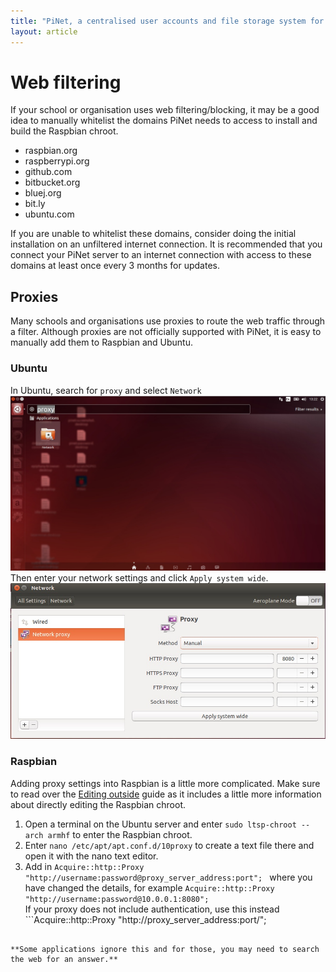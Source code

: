 ```yaml
---
title: "PiNet, a centralised user accounts and file storage system for a Raspberry Pi classroom."
layout: article
---
```

# Web filtering  
If your school or organisation uses web filtering/blocking, it may be a good idea to manually whitelist the domains PiNet needs to access to install and build the Raspbian chroot.   
- raspbian.org   
- raspberrypi.org   
- github.com   
- bitbucket.org   
- bluej.org   
- bit.ly     
- ubuntu.com   
    
If you are unable to whitelist these domains, consider doing the initial installation on an unfiltered internet connection. It is recommended that you connect your PiNet server to an internet connection with access to these domains at least once every 3 months for updates.      

## Proxies   
Many schools and organisations use proxies to route the web traffic through a filter. Although proxies are not officially supported with PiNet, it is easy to manually add them to Raspbian and Ubuntu.  

### Ubuntu   
In Ubuntu, search for ```proxy``` and select ```Network```    
![Searching for proxy](/assets/images/ubuntu-proxy-1.jpg)   
Then enter your network settings and click ```Apply system wide```.   
![Adding proxy settings](/assets/images/ubuntu-proxy-2.jpg)   

### Raspbian   
Adding proxy settings into Raspbian is a little more complicated. Make sure to read over the [Editing outside](editing-outside.html) guide as it includes a little more information about directly editing the Raspbian chroot.   
1. Open a terminal on the Ubuntu server and enter ```sudo ltsp-chroot --arch armhf``` to enter the Raspbian chroot.   
2. Enter ```nano /etc/apt/apt.conf.d/10proxy``` to create a text file there and open it with the nano text editor.   
3. Add in ```Acquire::http::Proxy "http://username:password@proxy_server_address:port"; ``` where you have changed the details, for example ```Acquire::http::Proxy "http://username:password@10.0.0.1:8080"; ```   
If your proxy does not include authentication, use this instead ```Acquire::http::Proxy "http://proxy_server_address:port/";
```.   
   
**Some applications ignore this and for those, you may need to search the web for an answer.**   
